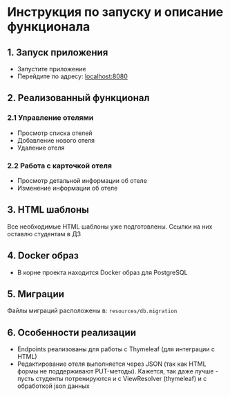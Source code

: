 # Инструкция по запуску и описание функционала

## 1. Запуск приложения
- Запустите приложение
- Перейдите по адресу: [localhost:8080](http://localhost:8080)

## 2. Реализованный функционал

### 2.1 Управление отелями
- Просмотр списка отелей
- Добавление нового отеля
- Удаление отеля

### 2.2 Работа с карточкой отеля
- Просмотр детальной информации об отеле
- Изменение информации об отеле

## 3. HTML шаблоны
Все необходимые HTML шаблоны уже подготовлены. Ссылки на них оставлю студентам в ДЗ

## 4. Docker образ
- В корне проекта находится Docker образ для PostgreSQL

## 5. Миграции
Файлы миграций расположены в: `resources/db.migration`

## 6. Особенности реализации
- Endpoints реализованы для работы с Thymeleaf (для интеграции с HTML)
- Редактирование отеля выполняется через JSON (так как HTML формы не поддерживают PUT-методы).
Кажется, так даже лучше - пусть студенты потренируются и c ViewResolver (thymeleaf) и с обработкой json данных